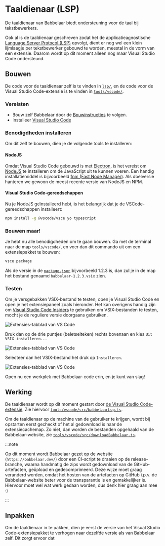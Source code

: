 # Taaldienaar (LSP)
De taaldienaar van Babbelaar biedt ondersteuning voor de taal bij tekstbewerkers.

Ook al is de taaldienaar geschreven zodat het de applicatieagnostische [Language Server Protocol (LSP)](https://microsoft.github.io/language-server-protocol/) opvolgt, dient er nog wel een klein lijmlaagje per tekstbewerker gebouwd te worden, meestal in de vorm van een extensie. Daarom wordt op dit moment alleen nog maar Visual Studio Code ondersteund.

## Bouwen
De code voor de taaldienaar zelf is te vinden in [`lsp/`](https://github.com/babbelaar/babbelaar/tree/main/lsp), en de code voor de Visual Studio Code-extensie is te vinden in [`tools/vscode/`](https://github.com/babbelaar/babbelaar/tree/main/tools/vscode).

### Vereisten
- Bouw zelf Babbelaar door de [Bouwinstructies](./bouwen.md) te volgen.
- Installeer [Visual Studio Code](https://code.visualstudio.com/)

### Benodigdheden installeren
Om dit zelf te bouwen, dien je de volgende tools te installeren:

#### NodeJS
Omdat Visual Studio Code gebouwd is met [Electron](https://www.electronjs.org/), is het vereist om [NodeJS](https://nodejs.org/) te installeren om de JavaScript uit te kunnen voeren. Een handig installatiemiddel is bijvoorbeeld [fnm (Fast Node Manager)](https://github.com/Schniz/fnm). Als doelversie hanteren we gewoon de meest recente versie van NodeJS en NPM.

#### Visual Studio Code-gereedschappen
Nu je NodeJS geïnstalleerd hebt, is het belangrijk dat je de VSCode-gereedschappen installeert:
```sh
npm install -g @vscode/vsce yo typescript
```

### Bouwen maar!
Je hebt nu alle benodigdheden om te gaan bouwen. Ga met de terminal naar de map `tools/vscode/`, en voer dan dit commando uit om een extensiepakket te bouwen:
```sh
vsce package
```

Als de versie in de [`package.json`](https://github.com/babbelaar/babbelaar/blob/main/tools/vscode/package.json#L6) bijvoorbeeld 1.2.3 is, dan zul je in de map het bestand genaamd `babbelaar-1.2.3.vsix` zien.

### Testen
Om je versgebakken VSIX-bestand te testen, open je Visual Studio Code en open je het extensiepaneel zoals hieronder. Het kan overigens handig zijn om [Visual Studio Code Insiders](https://code.visualstudio.com/insiders/) te gebruiken om VSIX-bestanden te testen, mocht je de reguliere versie doorgaans gebruiken.

![Extensies-tabblad van VS Code](/img/taaldienaar-vscode-extensiepaneel.png)

Druk dan op de drie puntjes (beletselteken) rechts bovenaan en kies `Uit VSIX installeren...`

![Extensies-tabblad van VS Code](/img/taaldienaar-vscode-ellipsis.png)

Selecteer dan het VSIX-bestand het druk op `Installeren`.

![Extensies-tabblad van VS Code](/img/taaldienaar-vscode-selecteren.png)

Open nu een werkplek met Babbelaar-code erin, en je kunt van slag!

## Werking
De taaldienaar wordt op dit moment gestart door [de Visual Studio Code-extensie](https://marketplace.visualstudio.com/items?itemName=babbelaar.babbelaar). Zie hiervoor [`tools/vscode/src/babbelaarLsp.ts`](https://github.com/babbelaar/babbelaar/blob/main/tools/vscode/src/babbelaarLsp.ts).

Om de taaldienaar op de machine van de gebruiker te krijgen, wordt bij opstarten eerst gecheckt of het al gedownload is naar de extensiecachemap. Zo niet, dan worden de bestanden opgehaald van de Babbelaar-website, zie [`tools/vscode/src/downloadBabbelaar.ts`](https://github.com/babbelaar/babbelaar/blob/main/tools/vscode/src/downloadBabbelaar.ts).

:::note

Op dit moment wordt Babbelaar gezet op de website (`https://babbelaar.dev/`) door een CI-script te draaien op de release-branche, waarna handmatig de zips wordt gedownload van de GitHub-artefacten, geüpload en gedecomprimeerd. Deze wijze moet graag veranderd worden, omdat het hosten van de artefacten op GitHub i.p.v. de Babbelaar-website beter voor de transparantie is en gemakkelijker is. Hiervoor moet wel wat werk gedaan worden, dus denk hier graag aan mee :)

:::

## Inpakken
Om de taaldienaar in te pakken, dien je eerst de versie van het Visual Studio Code-extensiepakket te verhogen naar dezelfde versie als van Babbelaar zelf. Dit zorgt ervoor dat
